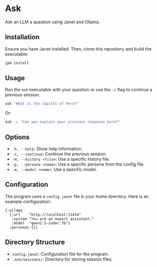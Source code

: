 # Ask

Ask an LLM a question using Janet and Ollama.

## Installation

Ensure you have Janet installed. Then, clone this repository and build the executable:

```sh
jpm install
```

## Usage

Run the `ask` executable with your question or use the `-c` flag to continue a previous session.

```sh
ask "What is the capital of Peru?"
```

Or:

```sh
ask -c "Can you explain your previous response more?"
```

## Options

- `-h, --help`: Show help information.
- `-c, --continue`: Continue the previous session.
- `-H, --history <file>`: Use a specific history file.
- `-p, --persona <name>`: Use a specific persona from the config file.
- `-m, --model <name>`: Use a specific model.

## Configuration

The program uses a `config.janet` file in your home directory. Here is an example configuration:

```janet
{:ollama
  {:url    "http://localhost:11434"
   :system "You are an expert assistant."
   :model  "qwen2.5-coder:7b"}
  :personas {}}
```

## Directory Structure

- `config.janet`: Configuration file for the program.
- `.ask/sessions/`: Directory for storing session files.
